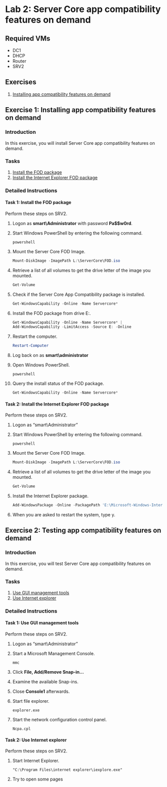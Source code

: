 # Lab 2: Server Core app compatibility features on demand

## Required VMs

* DC1
* DHCP
* Router
* SRV2

## Exercises

1. [Installing app compatibility features on demand](#exercise-1-installing-app-compatibility-features-on-demand)

## Exercise 1: Installing app compatibility features on demand

### Introduction

In this exercise, you will install Server Core app compatibility features on demand.

### Tasks

1. [Install the FOD package](#task-1-install-the-fod-package)
1. [Install the Internet Explorer FOD package](#task-2-install-the-internet-explorer-fod-package)

### Detailed Instructions

#### Task 1: Install the FOD package

Perform these steps on SRV2.

1. Logon as **smart\Administrator** with password **Pa$$w0rd**.
1. Start Windows PowerShell by entering the following command.

   ````shell
   powershell
   ````

1. Mount the Server Core FOD Image.

   ````powershell
   Mount-DiskImage -ImagePath L:\ServerCore\FOD.iso
   ````

1. Retrieve a list of all volumes to get the drive letter of the image you mounted.

   ````powershell
   Get-Volume
   ````

1. Check if the Server Core App Compatibility package is installed.

   ````powershell
   Get-WindowsCapability -Online -Name Servercore*
   ````

1. Install the FOD package from drive E:.

   ````powershell
   Get-WindowsCapability -Online -Name Servercore* |
   Add-WindowsCapability -LimitAccess -Source E: -Online 
   ````

1. Restart the computer.

   ````powershell
   Restart-Computer 
   ````

1. Log back on as **smart\administrator**
1. Open Windows PowerShell.

   ````shell
   powershell
   ````

1. Query the install status of the FOD package.

   ````powershell
   Get-WindowsCapability -Online -Name Servercore*
   ````

#### Task 2: Install the Internet Explorer FOD package

Perform these steps on SRV2.

1. Logon as “smart\Administrator”
1. Start Windows PowerShell by entering the following command.

   ````shell
   powershell
   ````

1. Mount the Server Core FOD Image.

   ````powershell
   Mount-DiskImage -ImagePath L:\ServerCore\FOD.iso
   ````

1. Retrieve a list of all volumes to get the drive letter of the image you mounted.

   ````powershell
   Get-Volume
   ````

1. Install the Internet Explorer package.

   ````powershell
   Add-WindowsPackage -Online -PackagePath 'E:\Microsoft-Windows-InternetExplorer-Optional-Package~31bf3856ad364e35~amd64~~.cab'
   ````

1. When you are asked to restart the system, type y.

## Exercise 2: Testing app compatibility features on demand

### Introduction

In this exercise, you will test Server Core app compatibility features on demand.

### Tasks

1. [Use GUI management tools](#task-1-use-gui-management-tools)
1. [Use Internet explorer](#task-2-use-internet-explorer)

### Detailed Instructions

#### Task 1:  Use GUI management tools

Perform these steps on SRV2.

1. Logon as “smart\Administrator”
1. Start a Microsoft Management Console.

   ````shell
   mmc
   ````

1. Click **File, Add/Remove Snap-in…**
1. Examine the available Snap-ins.
1. Close **Console1** afterwards.
1. Start file explorer.

   ````shell
   explorer.exe
   ````

1. Start the network configuration control panel.

   ````shell
   Ncpa.cpl
   ````

#### Task 2:  Use Internet explorer

Perform these steps on SRV2.

1. Start Internet Explorer.

   ````shell
   "C:\Program Files\internet explorer\iexplore.exe"
   ````

1. Try to open some pages
